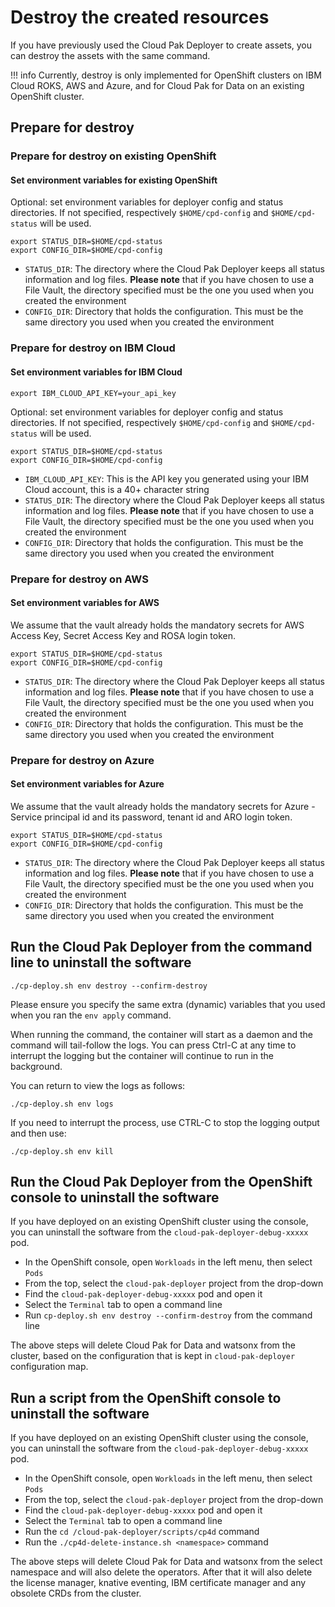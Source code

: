# Destroy the created resources

If you have previously used the Cloud Pak Deployer to create assets, you can destroy the assets with the same command.

!!! info
    Currently, destroy is only implemented for OpenShift clusters on IBM Cloud ROKS, AWS and Azure, and for Cloud Pak for Data on an existing OpenShift cluster.

## Prepare for destroy

### Prepare for destroy on existing OpenShift

#### Set environment variables for existing OpenShift

Optional: set environment variables for deployer config and status directories. If not specified, respectively `$HOME/cpd-config` and `$HOME/cpd-status` will be used.
``` { .bash .copy }
export STATUS_DIR=$HOME/cpd-status
export CONFIG_DIR=$HOME/cpd-config
```

- `STATUS_DIR`: The directory where the Cloud Pak Deployer keeps all status information and log files. **Please note** that if you have chosen to use a File Vault, the directory specified must be the one you used when you created the environment
- `CONFIG_DIR`: Directory that holds the configuration. This must be the same directory you used when you created the environment

### Prepare for destroy on IBM Cloud

#### Set environment variables for IBM Cloud

``` { .bash .copy }
export IBM_CLOUD_API_KEY=your_api_key
```

Optional: set environment variables for deployer config and status directories. If not specified, respectively `$HOME/cpd-config` and `$HOME/cpd-status` will be used.
``` { .bash .copy }
export STATUS_DIR=$HOME/cpd-status
export CONFIG_DIR=$HOME/cpd-config
```

- `IBM_CLOUD_API_KEY`: This is the API key you generated using your IBM Cloud account, this is a 40+ character string
- `STATUS_DIR`: The directory where the Cloud Pak Deployer keeps all status information and log files. **Please note** that if you have chosen to use a File Vault, the directory specified must be the one you used when you created the environment
- `CONFIG_DIR`: Directory that holds the configuration. This must be the same directory you used when you created the environment

### Prepare for destroy on AWS

#### Set environment variables for AWS

We assume that the vault already holds the mandatory secrets for AWS Access Key, Secret Access Key and ROSA login token.

``` { .bash .copy }
export STATUS_DIR=$HOME/cpd-status
export CONFIG_DIR=$HOME/cpd-config
```

- `STATUS_DIR`: The directory where the Cloud Pak Deployer keeps all status information and log files. **Please note** that if you have chosen to use a File Vault, the directory specified must be the one you used when you created the environment
- `CONFIG_DIR`: Directory that holds the configuration. This must be the same directory you used when you created the environment

### Prepare for destroy on Azure

#### Set environment variables for Azure

We assume that the vault already holds the mandatory secrets for Azure - Service principal id and its password, tenant id and ARO login token.

``` { .bash .copy }
export STATUS_DIR=$HOME/cpd-status
export CONFIG_DIR=$HOME/cpd-config
```

- `STATUS_DIR`: The directory where the Cloud Pak Deployer keeps all status information and log files. **Please note** that if you have chosen to use a File Vault, the directory specified must be the one you used when you created the environment
- `CONFIG_DIR`: Directory that holds the configuration. This must be the same directory you used when you created the environment

## Run the Cloud Pak Deployer from the command line to uninstall the software

``` { .bash .copy }
./cp-deploy.sh env destroy --confirm-destroy
```

Please ensure you specify the same extra (dynamic) variables that you used when you ran the `env apply` command.

When running the command, the container will start as a daemon and the command will tail-follow the logs. You can press Ctrl-C at any time to interrupt the logging but the container will continue to run in the background.

You can return to view the logs as follows:

``` { .bash .copy }
./cp-deploy.sh env logs
```

If you need to interrupt the process, use CTRL-C to stop the logging output and then use:

``` { .bash .copy }
./cp-deploy.sh env kill
```

## Run the Cloud Pak Deployer from the OpenShift console to uninstall the software
If you have deployed on an existing OpenShift cluster using the console, you can uninstall the software from the `cloud-pak-deployer-debug-xxxxx` pod.

* In the OpenShift console, open `Workloads` in the left menu, then select `Pods`
* From the top, select the `cloud-pak-deployer` project from the drop-down
* Find the `cloud-pak-deployer-debug-xxxxx` pod and open it
* Select the `Terminal` tab to open a command line
* Run `cp-deploy.sh env destroy --confirm-destroy` from the command line

The above steps will delete Cloud Pak for Data and watsonx from the cluster, based on the configuration that is kept in `cloud-pak-deployer` configuration map.

## Run a script from the OpenShift console to uninstall the software
If you have deployed on an existing OpenShift cluster using the console, you can uninstall the software from the `cloud-pak-deployer-debug-xxxxx` pod.

* In the OpenShift console, open `Workloads` in the left menu, then select `Pods`
* From the top, select the `cloud-pak-deployer` project from the drop-down
* Find the `cloud-pak-deployer-debug-xxxxx` pod and open it
* Select the `Terminal` tab to open a command line
* Run the `cd /cloud-pak-deployer/scripts/cp4d` command
* Run the `./cp4d-delete-instance.sh <namespace>` command

The above steps will delete Cloud Pak for Data and watsonx from the select namespace and will also delete the operators. After that it will also delete the license manager, knative eventing, IBM certificate manager and any obsolete CRDs from the cluster.
